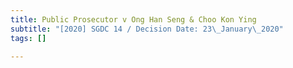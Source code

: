 ```yaml
---
title: Public Prosecutor v Ong Han Seng & Choo Kon Ying
subtitle: "[2020] SGDC 14 / Decision Date: 23\_January\_2020"
tags: []

---
```

